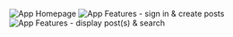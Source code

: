 ![App Homepage](images/Demo-1)
![App Features - sign in & create posts](images/Demo-2)
![App Features - display post(s) & search](images/Demo-3)

